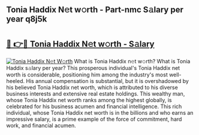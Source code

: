 ## Tonia Haddix N𝚎t w𝚘rth - Part-nmc S𝚊lary per year q8j5k

# <h2><a href="http://gc3cl9y.nevu.top/?p=Tonia+Haddix">🔗 👉🔴 Tonia Haddix N𝚎t w𝚘rth - S𝚊lary</a></h2>

[![Tonia Haddix N𝚎t W𝚘rth](https://i.imgur.com/Oavwk0R.jpeg)](http://gc3cl9y.nevu.top/?p=Tonia+Haddix)
What is Tonia Haddix n𝚎t w𝚘rth? What is Tonia Haddix s𝚊lary per year?
This prosperous individual's Tonia Haddix net worth is considerable, positioning him among the industry's most well-heeled. His annual compensation is substantial, but it is overshadowed by his believed Tonia Haddix net worth, which is attributed to his diverse business interests and extensive real estate holdings. This wealthy man, whose Tonia Haddix net worth ranks among the highest globally, is celebrated for his business acumen and financial intelligence. This rich individual, whose Tonia Haddix net worth is in the billions and who earns an impressive salary, is a prime example of the force of commitment, hard work, and financial acumen.
